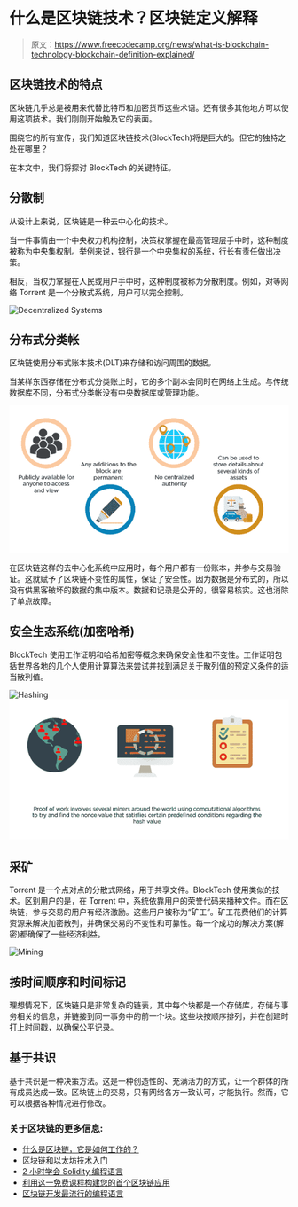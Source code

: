 # 什么是区块链技术？区块链定义解释

> 原文：<https://www.freecodecamp.org/news/what-is-blockchain-technology-blockchain-definition-explained/>

## **区块链技术的特点**

区块链几乎总是被用来代替比特币和加密货币这些术语。还有很多其他地方可以使用这项技术。我们刚刚开始触及它的表面。

围绕它的所有宣传，我们知道区块链技术(BlockTech)将是巨大的。但它的独特之处在哪里？

在本文中，我们将探讨 BlockTech 的关键特征。

## 分散制

从设计上来说，区块链是一种去中心化的技术。

当一件事情由一个中央权力机构控制，决策权掌握在最高管理层手中时，这种制度被称为中央集权制。举例来说，银行是一个中央集权的系统，行长有责任做出决策。

相反，当权力掌握在人民或用户手中时，这种制度被称为分散制度。例如，对等网络 Torrent 是一个分散式系统，用户可以完全控制。

![Decentralized Systems](img/e6692a796cb341e8e79551b73e45865b.png)

## 分布式分类帐

区块链使用分布式账本技术(DLT)来存储和访问周围的数据。

当某样东西存储在分布式分类账上时，它的多个副本会同时在网络上生成。与传统数据库不同，分布式分类帐没有中央数据库或管理功能。

![Distributed Ledger](img/f7dd2e1aaa0c968ad9297a5b90dcac2c.png)

在区块链这样的去中心化系统中应用时，每个用户都有一份账本，并参与交易验证。这就赋予了区块链不变性的属性，保证了安全性。因为数据是分布式的，所以没有供黑客破坏的数据的集中版本。数据和记录是公开的，很容易核实。这也消除了单点故障。

## 安全生态系统(加密哈希)

BlockTech 使用工作证明和哈希加密等概念来确保安全性和不变性。工作证明包括世界各地的几个人使用计算算法来尝试并找到满足关于散列值的预定义条件的适当散列值。

![Hashing](img/d6807415026b6dd12c438e4f6cf1e95b.png)![Proof of Work](img/0c6b9543120b24d8122d3874bdbd20e7.png)

## 采矿

Torrent 是一个点对点的分散式网络，用于共享文件。BlockTech 使用类似的技术。区别用户的是，在 Torrent 中，系统依靠用户的荣誉代码来播种文件。而在区块链，参与交易的用户有经济激励。这些用户被称为“矿工”。矿工花费他们的计算资源来解决加密散列，并确保交易的不变性和可靠性。每一个成功的解决方案(解密)都确保了一些经济利益。

![Mining](img/0cfa7d669d83ab22066d68285a79c6ef.png)

## 按时间顺序和时间标记

理想情况下，区块链只是非常复杂的链表，其中每个块都是一个存储库，存储与事务相关的信息，并链接到同一事务中的前一个块。这些块按顺序排列，并在创建时打上时间戳，以确保公平记录。

## 基于共识

基于共识是一种决策方法。这是一种创造性的、充满活力的方式，让一个群体的所有成员达成一致。区块链上的交易，只有网络各方一致认可，才能执行。然而，它可以根据各种情况进行修改。

### 关于区块链的更多信息:

*   [什么是区块链，它是如何工作的？](https://www.freecodecamp.org/news/what-is-blockchain-and-how-does-it-work/)
*   [区块链和以太坊技术入门](https://www.freecodecamp.org/news/technical-primer-to-blockchain-ethereum/)
*   [2 小时学会 Solidity 编程语言](https://www.freecodecamp.org/news/learn-the-solidity-programming-language/)
*   [利用这一免费课程构建您的首个区块链应用](https://www.freecodecamp.org/news/blockchain-app-etherium-solidity/)
*   [区块链开发最流行的编程语言](https://www.freecodecamp.org/news/the-most-popular-programming-languages-used-in-blockchain-development-5133a0a207dc/)